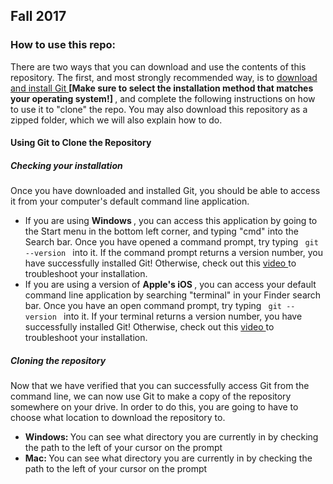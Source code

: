 <h2> Fall 2017 </h2>

<h3> How to use this repo: </h3>
  <p>
  There are two ways that you can download and use the contents of this repository. The first, and most strongly recommended way, is to     <a href="https://git-scm.com/downloads"> download and install Git </a> <b> [Make sure to select the installation method that matches       your operating system!] </b>, and complete the following instructions on how to use it to "clone" the repo. You may also download this     repository as a zipped folder, which we will also explain how to do.
  </p>
  
<h4> Using Git to Clone the Repository </h4>
  <h5><i> Checking your installation </i></h5>
  <p>
  Once you have downloaded and installed Git, you should be able to access it from your computer's default command line application. 
  <ul>
    <li> If you are using <b> Windows </b>, you can access this application by going to the Start menu in the bottom left corner, and         typing "cmd" into the Search bar. Once you have opened a command prompt, try typing <code> git --version </code> into it. If the           command prompt returns a version number, you have successfully installed Git! Otherwise, check out this <a                                 href="https://www.youtube.com/watch?v=albr1o7Z1nw"> video </a> to troubleshoot your installation. </li> 
    <li> If you are using a version of <b> Apple's iOS </b>, you can access your default command line application by searching "terminal"     in your Finder search bar. Once you have an open command prompt, try typing <code> git --version </code> into it. If your terminal         returns a version number, you have successfully installed Git! Otherwise, check out this                                                   <a href="https://www.youtube.com/watch?v=LK0vMt_lEbQ"> video </a> to troubleshoot your installation. </li>
  </ul>
  </p>
  
  <h5><i> Cloning the repository </i></h5>
  <p>
  Now that we have verified that you can successfully access Git from the command line, we can now use Git to make a copy of the             repository somewhere on your drive. In order to do this, you are going to have to choose what location to download the repository to.
  <ul>
    <li><b> Windows: </b> You can see what directory you are currently in by checking the path to the left of your cursor on the               prompt</li>
    <li><b> Mac: </b> You can see what directory you are currently in by checking the path to the left of your cursor on the prompt</li>
  </ul>
  </p>
